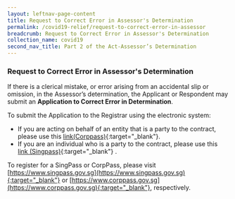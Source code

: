 ```yaml
---
layout: leftnav-page-content
title: Request to Correct Error in Assessor's Determination
permalink: /covid19-relief/request-to-correct-error-in-assessor
breadcrumb: Request to Correct Error in Assessor's Determination
collection_name: covid19
second_nav_title: Part 2 of the Act-Assessor’s Determination
---
```


### Request to Correct Error in Assessor's Determination ###

If there is a clerical mistake, or error arising from an accidental slip or omission, in the Assessor’s determination, the Applicant or Respondent may submit an <b>Application to Correct Error in Determination</b>.

To submit the Application to the Registrar using the electronic system: 
* If you are acting on behalf of an entity that is a party to the contract, please use this [link(Corppass)](https://go.gov.sg/correct-error-in-determination-corppass){:target="_blank"}.
* If you are an individual who is a party to the contract, please use this [link (Singpass)](https://go.gov.sg/correct-error-in-determination-singpass){:target="_blank"} .

To register for a SingPass or CorpPass, please visit [https://www.singpass.gov.sg](https://www.singpass.gov.sg){:target="_blank"} or [https://www.corppass.gov.sg](https://www.corppass.gov.sg){:target="_blank"}, respectively. 
